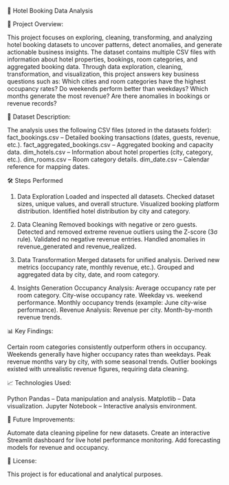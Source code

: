 🏨 Hotel Booking Data Analysis

📌 Project Overview:

This project focuses on exploring, cleaning, transforming, and analyzing hotel booking datasets to uncover patterns, detect anomalies, and generate actionable business insights.
The dataset contains multiple CSV files with information about hotel properties, bookings, room categories, and aggregated booking data.
Through data exploration, cleaning, transformation, and visualization, this project answers key business questions such as:
Which cities and room categories have the highest occupancy rates?
Do weekends perform better than weekdays?
Which months generate the most revenue?
Are there anomalies in bookings or revenue records?

📂 Dataset Description:

The analysis uses the following CSV files (stored in the datasets folder):
fact_bookings.csv – Detailed booking transactions (dates, guests, revenue, etc.).
fact_aggregated_bookings.csv – Aggregated booking and capacity data.
dim_hotels.csv – Information about hotel properties (city, category, etc.).
dim_rooms.csv – Room category details.
dim_date.csv – Calendar reference for mapping dates.

🛠 Steps Performed

1. Data Exploration
   Loaded and inspected all datasets.
   Checked dataset sizes, unique values, and overall structure.
   Visualized booking platform distribution.
   Identified hotel distribution by city and category.

2. Data Cleaning
   Removed bookings with negative or zero guests.
   Detected and removed extreme revenue outliers using the Z-score (3σ rule).
   Validated no negative revenue entries.
   Handled anomalies in revenue_generated and revenue_realized.

3. Data Transformation
   Merged datasets for unified analysis.
   Derived new metrics (occupancy rate, monthly revenue, etc.).
   Grouped and aggregated data by city, date, and room category.

4. Insights Generation
   Occupancy Analysis:
   Average occupancy rate per room category.
   City-wise occupancy rate.
   Weekday vs. weekend performance.
   Monthly occupancy trends (example: June city-wise performance).
   Revenue Analysis:
   Revenue per city.
   Month-by-month revenue trends.

📊 Key Findings:

Certain room categories consistently outperform others in occupancy.
Weekends generally have higher occupancy rates than weekdays.
Peak revenue months vary by city, with some seasonal trends.
Outlier bookings existed with unrealistic revenue figures, requiring data cleaning.

📈 Technologies Used:

Python
Pandas – Data manipulation and analysis.
Matplotlib – Data visualization.
Jupyter Notebook – Interactive analysis environment.

📌 Future Improvements:

Automate data cleaning pipeline for new datasets.
Create an interactive Streamlit dashboard for live hotel performance monitoring.
Add forecasting models for revenue and occupancy.

📜 License:

This project is for educational and analytical purposes.
